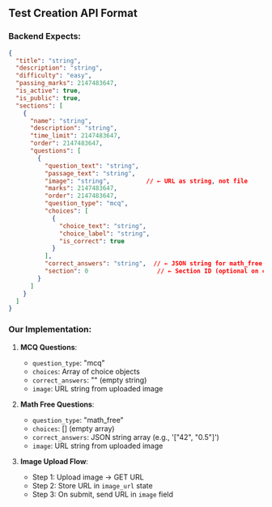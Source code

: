 ## Test Creation API Format

### Backend Expects:

```json
{
  "title": "string",
  "description": "string",
  "difficulty": "easy",
  "passing_marks": 2147483647,
  "is_active": true,
  "is_public": true,
  "sections": [
    {
      "name": "string",
      "description": "string",
      "time_limit": 2147483647,
      "order": 2147483647,
      "questions": [
        {
          "question_text": "string",
          "passage_text": "string",
          "image": "string",          // ← URL as string, not file
          "marks": 2147483647,
          "order": 2147483647,
          "question_type": "mcq",
          "choices": [
            {
              "choice_text": "string",
              "choice_label": "string",
              "is_correct": true
            }
          ],
          "correct_answers": "string",  // ← JSON string for math_free
          "section": 0                   // ← Section ID (optional on create)
        }
      ]
    }
  ]
}
```

### Our Implementation:

1. **MCQ Questions**:
   - `question_type`: "mcq"
   - `choices`: Array of choice objects
   - `correct_answers`: "" (empty string)
   - `image`: URL string from uploaded image

2. **Math Free Questions**:
   - `question_type`: "math_free"
   - `choices`: [] (empty array)
   - `correct_answers`: JSON string array (e.g., '["42", "0.5"]')
   - `image`: URL string from uploaded image

3. **Image Upload Flow**:
   - Step 1: Upload image → GET URL
   - Step 2: Store URL in `image_url` state
   - Step 3: On submit, send URL in `image` field
